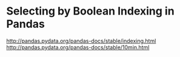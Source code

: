 # Selecting by Boolean Indexing in Pandas

<http://pandas.pydata.org/pandas-docs/stable/indexing.html>
<http://pandas.pydata.org/pandas-docs/stable/10min.html>


